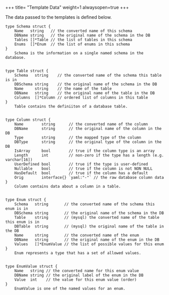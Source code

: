+++
title= "Template Data"
weight=1
alwaysopen=true
+++

The data passed to the templates is defined below.

<!-- {{{gocog
package main

import (
	"fmt"
	"os"
	"os/exec"
)

func main() {
	fmt.Println("```")
	for _, s := range []string{"Schema", "Table", "Column", "Enum", "EnumValue"} {
		c := exec.Command("go", "doc", "gnorm.org/gnorm/database."+s)
		b, err := c.CombinedOutput()
		if err != nil {
			fmt.Println(err)
			os.Exit(1)
		}
		fmt.Println(string(b))
	}
	fmt.Println("```")
}
gocog}}} -->
```
type Schema struct {
	Name   string   // the converted name of this schema
	DBName string   // the original name of the schema in the DB
	Tables []*Table // the list of tables in this schema
	Enums  []*Enum  // the list of enums in this schema
}
    Schema is the information on a single named schema in the database.


type Table struct {
	Schema   string    // the converted name of the schema this table is in
	DBSchema string    // the original name of the schema in the DB
	Name     string    // the name of the table
	DBName   string    // the original name of the table in the DB
	Columns  []*Column // ordered list of columns in this table
}
    Table contains the definiiton of a database table.


type Column struct {
	Name        string      // the converted name of the column
	DBName      string      // the original name of the column in the DB
	Type        string      // the mapped type of the column
	DBType      string      // the original type of the column in the DB
	IsArray     bool        // true if the column type is an array
	Length      int         // non-zero if the type has a length (e.g. varchar[16])
	UserDefined bool        // true if the type is user-defined
	Nullable    bool        // true if the column is not NON NULL
	HasDefault  bool        // true if the column has a default
	Orig        interface{} `yaml:"-"` // the raw database column data
}
    Column contains data about a column in a table.


type Enum struct {
	Schema   string       // the converted name of the schema this enum is in
	DBSchema string       // the original name of the schema in the DB
	Table    string       // (mysql) the converted name of the table this enum is in
	DBTable  string       // (mysql) the original name of the table in the DB
	Name     string       // the converted name of the enum
	DBName   string       // the original name of the enum in the DB
	Values   []*EnumValue // the list of possible values for this enum
}
    Enum represents a type that has a set of allowed values.


type EnumValue struct {
	Name   string // the converted name for this enum value
	DBName string // the original label of the enum in the DB
	Value  int    // the value for this enum value (order)
}
    EnumValue is one of the named values for an enum.


```
<!-- {{{end}}} -->
